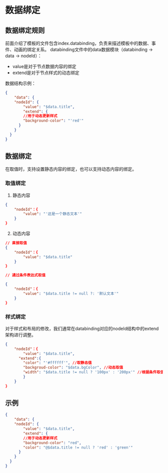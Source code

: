 # 数据绑定

## 数据绑定规则
前面介绍了模板的文件包含index.databinding，负责来描述模板中的数据、事件、动画的绑定关系。 
databinding文件中的data数据模块（databinding -> data -> nodeId）：

- value是对于节点数据内容的绑定
- extend是对于节点样式的动态绑定

数据结构示例：
```json
{
	"data": {
    "nodeId": {
    	"value": "$data.title",
    	"extend": {
      	//用于动态更新样式
        "background-color": "'red'"
      }
    }
  }
}
```

## 数据绑定
在取值时，支持设置静态内容的绑定，也可以支持动态内容的绑定。
### 取值绑定

1. 静态内容
```json
{
	"nodeId"：{
		"value": "'这是一个静态文本'"
	}
}
```

2. 动态内容
```json
// 直接取值
{
	"nodeId"：{
		"value": "$data.title"
	}
}

// 通过条件表达式取值

{
	"nodeId"：{
		"value": "$data.title != null ?: '默认文本'"
	}
}
```
### 样式绑定
对于样式和布局的修改，我们通常在databinding对应的nodeId结构中的extend架构进行调整。
```json
{
	"nodeId"：{
		"value": "$data.title",
 	  "extend":{
  		"color": "'#ffffff'", //取静态值
  		"backgroud-color": "$data.bgColor", //动态取值
  		"width": "$data.title != null ? '100px' : '200px'" //根据条件取值
		}
	}
}
```

## 示例
```json
{
	"data": {
    "nodeId": {
    	"value": "$data.title",
    	"extend": {
      	//用于动态更新样式
        "background-color": "red",
        "color": "@$data.title != null ? 'red' : 'green'"
      }
    }
  }
}
```